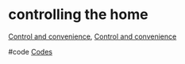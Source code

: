 # controlling the home

[Control and convenience](output/themes/Control%20and%20convenience.md), [Control and convenience](output/themes/Control%20and%20convenience.md)

#code [Codes](output/codes/Codes.md) 